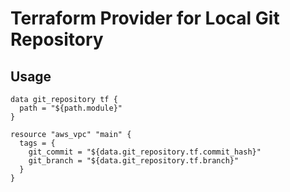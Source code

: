 # Terraform Provider for Local Git Repository

## Usage

```hcl
data git_repository tf {
  path = "${path.module}"
}

resource "aws_vpc" "main" {
  tags = {
    git_commit = "${data.git_repository.tf.commit_hash}"
    git_branch = "${data.git_repository.tf.branch}"
  }
}
```
